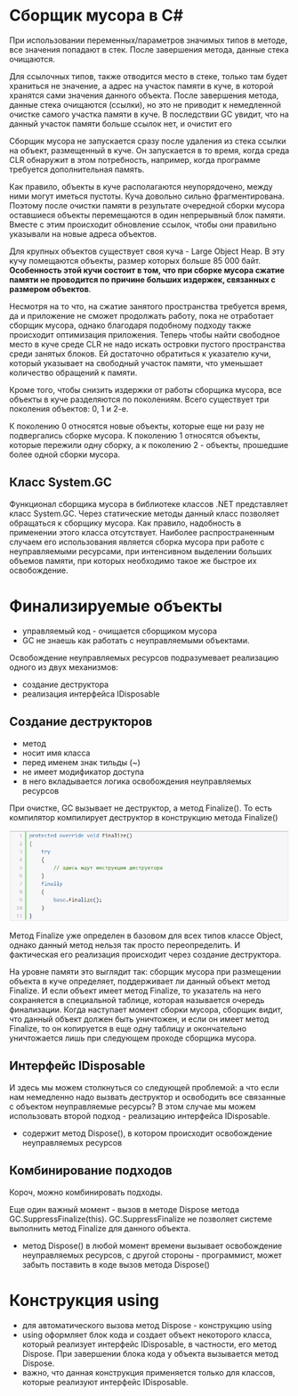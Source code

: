 # Сборщик мусора в C#

При использовании переменных/параметров значимых типов в методе, все значения попадают в стек. После завершения метода, данные стека очищаются.

Для ссылочных типов, также отводится место в стеке, только там будет храниться не значение, а адрес на участок памяти в куче, в которой хранятся сами значения данного объекта. После завершения метода, данные стека очищаются (ссылки), но это не приводит к немедленной очистке самого участка памяти в куче. В последствии GC увидит, что на данный участок памяти больше ссылок нет, и очистит его

Сборщик мусора не запускается сразу после удаления из стека ссылки на объект, размещенный в куче. Он запускается в то время, когда среда CLR обнаружит в этом потребность, например, когда программе требуется дополнительная память.

Как правило, объекты в куче располагаются неупорядочено, между ними могут иметься пустоты. Куча довольно сильно фрагментирована. Поэтому после очистки памяти в результате очередной сборки мусора оставшиеся объекты перемещаются в один непрерывный блок памяти. Вместе с этим происходит обновление ссылок, чтобы они правильно указывали на новые адреса объектов.

Для крупных объектов существует своя куча - Large Object Heap. В эту кучу помещаются объекты, размер которых больше 85 000 байт. **Особенность этой кучи состоит в том, что при сборке мусора сжатие памяти не проводится по причине больших издержек, связанных с размером объектов**.

Несмотря на то что, на сжатие занятого пространства требуется время, да и приложение не сможет продолжать работу, пока не отработает сборщик мусора, однако благодаря подобному подходу также происходит оптимизация приложения. Теперь чтобы найти свободное место в куче среде CLR не надо искать островки пустого пространства среди занятых блоков. Ей достаточно обратиться к указателю кучи, который указывает на свободный участок памяти, что уменьшает количество обращений к памяти.

Кроме того, чтобы снизить издержки от работы сборщика мусора, все объекты в куче разделяются по поколениям. Всего существует три поколения объектов: 0, 1 и 2-е.

К поколению 0 относятся новые объекты, которые еще ни разу не подвергались сборке мусора. К поколению 1 относятся объекты, которые пережили одну сборку, а к поколению 2 - объекты, прошедшие более одной сборки мусора.

## Класс System.GC

Функционал сборщика мусора в библиотеке классов .NET представляет класс System.GC. Через статические методы данный класс позволяет обращаться к сборщику мусора. Как правило, надобность в применении этого класса отсутствует. Наиболее распространенным случаем его использования является сборка мусора при работе с неуправляемыми ресурсами, при интенсивном выделении больших объемов памяти, при которых необходимо такое же быстрое их освобождение.

# Финализируемые объекты

- управляемый код - очищается сборщиком мусора
- GC не знаешь как работать с неуправляемыми объектами.

Освобождение неуправляемых ресурсов подразумевает реализацию одного из двух механизмов:
- создание деструктора
- реализация интерфейса IDisposable

## Создание деструкторов

- метод
- носит имя класса
- перед именем знак тильды (~)
- не имеет модификатор доступа
- в него вкладывается логика освобождения неуправляемых ресурсов

При очистке, GC вызывает не деструктор, а метод Finalize(). То есть компилятор компилирует деструктор в конструкцию метода Finalize()

![](images/1.png)

Метод Finalize уже определен в базовом для всех типов классе Object, однако данный метод нельзя так просто переопределить. И фактическая его реализация происходит через создание деструктора.

На уровне памяти это выглядит так: сборщик мусора при размещении объекта в куче определяет, поддерживает ли данный объект метод Finalize. И если объект имеет метод Finalize, то указатель на него сохраняется в специальной таблице, которая называется очередь финализации. Когда наступает момент сборки мусора, сборщик видит, что данный объект должен быть уничтожен, и если он имеет метод Finalize, то он копируется в еще одну таблицу и окончательно уничтожается лишь при следующем проходе сборщика мусора.

## Интерфейс IDisposable

И здесь мы можем столкнуться со следующей проблемой: а что если нам немедленно надо вызвать деструктор и освободить все связанные с объектом неуправляемые ресурсы? В этом случае мы можем использовать второй подход - реализацию интерфейса IDisposable.

- содержит метод Dispose(), в котором происходит освобождение неуправляемых ресурсов

## Комбинирование подходов

Короч, можно комбинировать подходы.

Еще один важный момент - вызов в методе Dispose метода GC.SuppressFinalize(this). GC.SuppressFinalize не позволяет системе выполнить метод Finalize для данного объекта.

- метод Dispose() в любой момент времени вызывает освобождение неуправляемых ресурсов, с другой стороны - программист, может забыть поставить в коде вызов метода Dispose()

# Конструкция using

- для автоматического вызова метод Dispose - конструкцию using
- using оформляет блок кода и создает объект некоторого класса, который реализует интерфейс IDisposable, в частности, его метод Dispose. При завершении блока кода у объекта вызывается метод Dispose.
- важно, что данная конструкция применяется только для классов, которые реализуют интерфейс IDisposable.